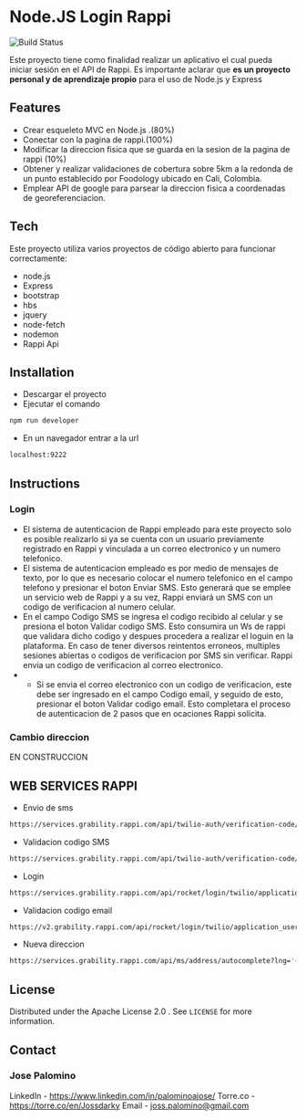 
# Node.JS Login Rappi 

![Build Status](https://travis-ci.org/joemccann/dillinger.svg?branch=master)

Este proyecto tiene como finalidad realizar un aplicativo el cual pueda iniciar sesión en el API de Rappi. Es importante aclarar que **es un proyecto personal y de aprendizaje propio** para el uso de Node.js y Express

## Features

- Crear esqueleto MVC en Node.js .(80%)
- Conectar con la pagina de rappi.(100%)
- Modificar la direccion fisica que se guarda en la sesion de la pagina de rappi (10%)
- Obtener y realizar validaciones de cobertura sobre 5km a la redonda de un punto establecido por Foodology ubicado en Cali, Colombia.
- Emplear API de google para parsear la direccion fisica a coordenadas de georeferenciacion.

## Tech

Este proyecto utiliza varios proyectos de código abierto para funcionar correctamente:

- node.js
- Express
- bootstrap
- hbs
- jquery
- node-fetch
- nodemon
- Rappi Api

## Installation
- Descargar el proyecto
- Ejecutar el comando 
```sh
npm run developer
```
- En un navegador entrar a la url 
```sh
localhost:9222
```

## Instructions

### Login

- El sistema de autenticacion de Rappi empleado para este proyecto solo es posible realizarlo si ya se cuenta con un usuario previamente registrado en Rappi y vinculada a un correo electronico y un numero telefonico. 
- El sistema de autenticacion empleado es por medio de mensajes de texto, por lo que es necesario colocar el numero telefonico en el campo telefono y presionar el boton Enviar SMS. Esto generará que se emplee un servicio web de Rappi y a su vez, Rappi enviará un SMS con un codigo de verificacion al numero celular.
- En el campo Codigo SMS se ingresa el codigo recibido al celular y se presiona el boton Validar codigo SMS. Esto consumira un Ws de rappi que validara dicho codigo y despues procedera a realizar el loguin en la plataforma. En caso de tener diversos reintentos erroneos, multiples sesiones abiertas o codigos de verificacion por SMS sin verificar. Rappi envia un codigo de verificacion al correo electronico.
- - Si se envia el correo electronico con un codigo de verificacion, este debe ser ingresado en el campo Codigo email, y seguido de esto, presionar el boton Validar codigo email. Esto completara el proceso de autenticacion de 2 pasos que en ocaciones Rappi solicita.

### Cambio direccion

EN CONSTRUCCION


## WEB SERVICES RAPPI

- Envio de sms
```sh
https://services.grability.rappi.com/api/twilio-auth/verification-code/v2/send
```

- Validacion codigo SMS
```sh
https://services.grability.rappi.com/api/twilio-auth/verification-code/v2/check?phone='+telefono+'&country_code=+57&code='+code+'&uuid='+uuid
```

- Login
```sh
https://services.grability.rappi.com/api/rocket/login/twilio/application_user
```

- Validacion codigo email
```sh
https://v2.grability.rappi.com/api/rocket/login/twilio/application_user
```

- Nueva direccion
```sh
https://services.grability.rappi.com/api/ms/address/autocomplete?lng='+longitud+'&lat='+latitud+'&text='+direccionTexto'
```


<!-- LICENSE -->
## License

Distributed under the Apache License 2.0 . See `LICENSE` for more information.

<!-- CONTACT -->
## Contact

### Jose Palomino
LinkedIn - https://www.linkedin.com/in/palominoajose/
Torre.co - https://torre.co/en/Jossdarky
Email - joss.palomino@gmail.com

